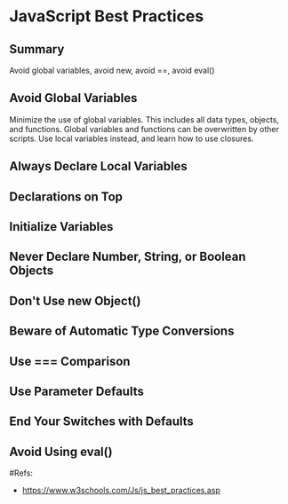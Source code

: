 # JavaScript Best Practices

## Summary
Avoid global variables,  avoid new,  avoid  ==,  avoid eval()

## Avoid Global Variables
Minimize the use of global variables.
This includes all data types, objects, and functions.
Global variables and functions can be overwritten by other scripts.
Use local variables instead, and learn how to use closures. 

## Always Declare Local Variables

## Declarations on Top

## Initialize Variables

## Never Declare Number, String, or Boolean Objects

## Don't Use new Object()

## Beware of Automatic Type Conversions

## Use === Comparison

## Use Parameter Defaults

## End Your Switches with Defaults

## Avoid Using eval()

#Refs:
- https://www.w3schools.com/Js/js_best_practices.asp

